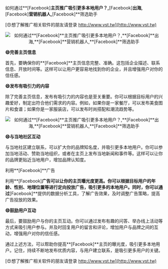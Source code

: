 如何通过**[Facebook]**主页推广吸引更多本地用户？,**[Facebook]**出海,**[Facebook]**营销机器人,**[Facebook]**筛选助手

[😍想了解推广相关软件的朋友请登录 http://www.vst.tw](http://www.vst.tw)

 <center><img src="https://vst.tw/MP4/tuiguang/png/5.png" alt="如何通过**[Facebook]**主页推广吸引更多本地用户？,**[Facebook]**出海,**[Facebook]**营销机器人,**[Facebook]**筛选助手"></center>

**😄完善主页信息**

首先，要确保你的**[Facebook]**主页信息完整、准确。这包括企业描述、联系信息、开放时间等。这样可以让用户更容易地找到你的企业，并且增强用户对你的信任感。

**😄发布有吸引力的内容**

除了完善主页信息，发布有吸引力的内容也是至关重要。你可以根据目标用户的兴趣爱好，制定出符合他们需求的内容。例如，如果你是一家餐厅，可以发布美食图片和食谱；如果你是一家服装店，可以发布时尚搭配和潮流趋势等。

 <center><img src="https://vst.tw/MP4/tuiguang/png/3.png" alt="如何通过**[Facebook]**主页推广吸引更多本地用户？,**[Facebook]**出海,**[Facebook]**营销机器人,**[Facebook]**筛选助手"></center>

**😄与当地社区互动**

与当地社区建立联系，可以扩大你的品牌知名度，并吸引更多本地用户。你可以参加当地活动、赞助当地组织，或者在主页上发布当地新闻和事件等。这样可以让你的品牌更贴近当地用户，增加品牌认知度。

利用**[Facebook]**广告

利用**[Facebook]**广告可以让你的主页曝光度更高。你可以根据目标用户的年龄、性别、地理位置等进行定向投放广告，吸引更多的本地用户。同时，你可以通过**[Facebook]**提供的数据分析工具，了解广告效果，及时调整广告策略，提高广告投放的效果。

**😄鼓励用户互动**

最后，要鼓励用户与你的主页互动。你可以通过发布有趣的问答、举办线上活动等方式来吸引用户参与。并及时回复用户的留言和评论，增加用户与品牌之间的互动，增强用户对你的信任感。

通过上述方法，可以帮助你提高**[Facebook]**主页的曝光度，吸引更多本地用户。记住，持续不断地发布优质内容，与用户建立联系，是吸引更多用户的关键。

[😍想了解推广相关软件的朋友请登录 http://www.vst.tw](http://www.vst.tw)



